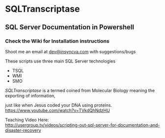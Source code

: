 # SQLTranscriptase 
<h2>SQL Server Documentation in Powershell</h2>

<h3>Check the Wiki for Installation instructions</h3

Shoot me an email at dev@insyncva.com with suggestions/bugs

These scripts use three main SQL Server technologies
* TSQL
* WMI
* SMO

<em>SQLTranscriptase</em> is a termed coined from Molecular Biology meaning the exporting of information, 

just like when Jesus coded your DNA using proteins. https://www.youtube.com/watch?v=TVkdQhNdzHU

Teaching Video Here:<br>
http://usergroup.tv/videos/scripting-out-sql-server-for-documentation-and-disaster-recovery
